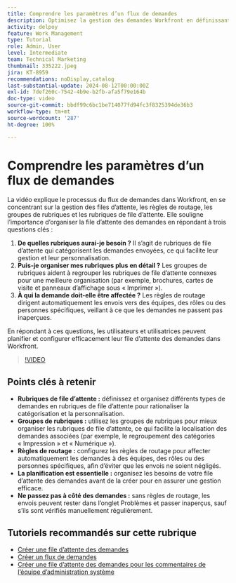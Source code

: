 ```yaml
---
title: Comprendre les paramètres d’un flux de demandes
description: Optimisez la gestion des demandes Workfront en définissant des rubriques de file d’attente, en utilisant des groupes de rubriques, en définissant les règles de routage, en planifiant les envois et en vous assurant que les envois ne sont pas négligés pour une efficacité accrue.
activity: delpoy
feature: Work Management
type: Tutorial
role: Admin, User
level: Intermediate
team: Technical Marketing
thumbnail: 335222.jpeg
jira: KT-8959
recommendations: noDisplay,catalog
last-substantial-update: 2024-08-12T00:00:00Z
exl-id: 7def260c-7542-4b9e-b2fb-afa5f79e164b
doc-type: video
source-git-commit: bbdf99c6bc1be714077fd94fc3f8325394de36b3
workflow-type: tm+mt
source-wordcount: '287'
ht-degree: 100%

---
```


# Comprendre les paramètres d’un flux de demandes

La vidéo explique le processus du flux de demandes dans Workfront, en se concentrant sur la gestion des files d’attente, les règles de routage, les groupes de rubriques et les rubriques de file d’attente. Elle souligne l’importance d’organiser la file d’attente des demandes en répondant à trois questions clés :

1. **De quelles rubriques aurai-je besoin ?** Il s’agit de rubriques de file d’attente qui catégorisent les demandes envoyées, ce qui facilite leur gestion et leur personnalisation.
1. **Puis-je organiser mes rubriques plus en détail ?** Les groupes de rubriques aident à regrouper les rubriques de file d’attente connexes pour une meilleure organisation (par exemple, brochures, cartes de visite et panneaux d’affichage sous « Imprimer »).
1. **À qui la demande doit-elle être affectée ?** Les règles de routage dirigent automatiquement les envois vers des équipes, des rôles ou des personnes spécifiques, veillant à ce que les demandes ne passent pas inaperçues.

En répondant à ces questions, les utilisateurs et utilisatrices peuvent planifier et configurer efficacement leur file d’attente des demandes dans Workfront.

>[!VIDEO](https://video.tv.adobe.com/v/3441907/?quality=12&learn=on&enablevpops=1&captions=fre_fr)

## Points clés à retenir

* **Rubriques de file d’attente :** définissez et organisez différents types de demandes en rubriques de file d’attente pour rationaliser la catégorisation et la personnalisation.
* **Groupes de rubriques :** utilisez les groupes de rubriques pour mieux organiser les rubriques de file d’attente, ce qui facilite la localisation des demandes associées (par exemple, le regroupement des catégories « Impression » et « Numérique »).
* **Règles de routage :** configurez les règles de routage pour affecter automatiquement les demandes à des équipes, des rôles ou des personnes spécifiques, afin d’éviter que les envois ne soient négligés.
* **La planification est essentielle :** organisez les besoins de votre file d’attente des demandes avant de la créer pour en assurer une gestion efficace.
* **Ne passez pas à côté des demandes :** sans règles de routage, les envois peuvent rester dans l’onglet Problèmes et passer inaperçus, sauf s’ils sont vérifiés manuellement régulièrement.

## Tutoriels recommandés sur cette rubrique

* [Créer une file d’attente des demandes](/help/manage-work/request-queues/create-a-request-queue.md)
* [Créer un flux de demandes](/help/manage-work/request-queues/create-a-request-flow.md)
* [Créer une file d’attente des demandes pour les commentaires de l’équipe d’administration système](/help/manage-work/request-queues/create-a-system-admin-feedback-request-queue.md)
